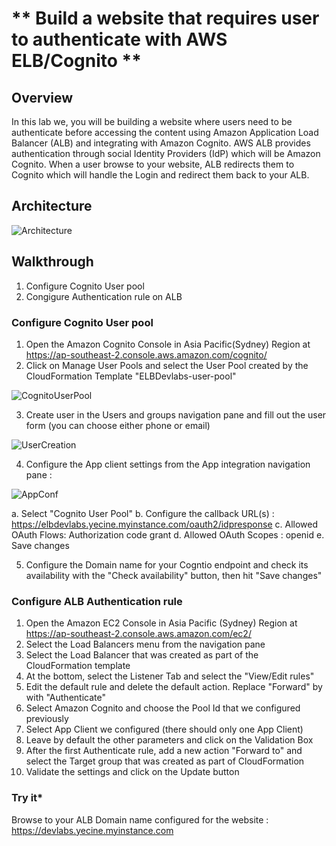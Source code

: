 # ** Build a website that requires user to authenticate with AWS ELB/Cognito **

## **Overview**
In this lab we, you will be building a website where users need to be authenticate before accessing the content using Amazon Application Load Balancer (ALB)  and integrating with Amazon Cognito. AWS ALB provides authentication through social Identity Providers (IdP) which will be Amazon  Cognito. When a user browse to your website, ALB redirects them to Cognito which will handle the Login and redirect them back to your ALB. 


## **Architecture**
![Architecture](https://customsolutions.s3-ap-southeast-2.amazonaws.com/Yecine-Devlab/aws-security-week-cloudscale-authentication-advanced-authorization-with-amazon-cognito-amazon-cloud-directory-18-638.jpg)

## **Walkthrough**
1. Configure Cognito User pool
2. Congigure Authentication rule on ALB

### **Configure Cognito User pool**

1. Open the Amazon Cognito Console in Asia Pacific(Sydney) Region at https://ap-southeast-2.console.aws.amazon.com/cognito/
2. Click on Manage User Pools and select the User Pool created by the CloudFormation Template "ELBDevlabs-user-pool" 

![CognitoUserPool](https://customsolutions.s3-ap-southeast-2.amazonaws.com/Yecine-Devlab/Screen+Shot+2020-02-24+at+3.12.11+PM.png)

3. Create user in the Users and groups navigation pane and fill out the user form (you can choose either phone or email)

![UserCreation](https://customsolutions.s3-ap-southeast-2.amazonaws.com/Yecine-Devlab/Screen+Shot+2020-02-24+at+3.17.25+PM.png)

4. Configure the App client settings from the App integration navigation pane :

![AppConf](https://customsolutions.s3-ap-southeast-2.amazonaws.com/Yecine-Devlab/Screen+Shot+2020-02-24+at+3.34.41+PM.png)


  a. Select "Cognito User Pool"
  b. Configure the callback URL(s) : https://elbdevlabs.yecine.myinstance.com/oauth2/idpresponse
  c. Allowed  OAuth Flows: Authorization code grant
  d. Allowed OAuth Scopes : openid
  e. Save changes
  
5. Configure the Domain name for your Cogntio endpoint and check its availability with the "Check availability" button, then hit "Save changes"

### **Configure ALB Authentication rule**

1. Open the Amazon EC2 Console in Asia Pacific (Sydney) Region at https://ap-southeast-2.console.aws.amazon.com/ec2/
2. Select the Load Balancers menu from the navigation pane
3. Select the Load Balancer that was created as part of the CloudFormation template 
4. At the bottom, select the Listener Tab and select the "View/Edit rules" 
5. Edit the default rule and delete the default action. Replace "Forward" by with "Authenticate"
6. Select Amazon Cognito and choose the Pool Id that we configured previously 
7. Select App Client we configured (there should only one App Client)
8. Leave by default the other parameters and click on the Validation Box
9. After the first Authenticate rule, add a new action "Forward to" and select the Target group that was created as part of CloudFormation 
10. Validate the settings and click on the Update button


### **Try it***
Browse to your ALB Domain name configured for the website : https://devlabs.yecine.myinstance.com
